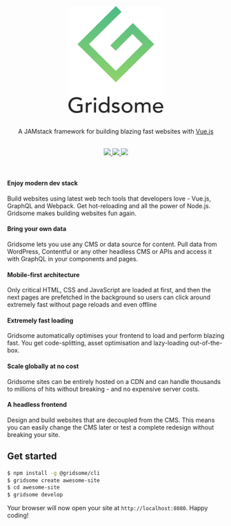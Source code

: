<div align="center">
  <br>
  <img src="assets/logo.png" width="220">
  <br>
  <br>
  <p>A JAMstack framework for building blazing fast websites with <a href="https://vuejs.org">Vue.js</a></p>
  <br>
  <a title="Downloads" href="https://github.com/gridsome/gridsome/releases/latest">
    <img src="https://img.shields.io/github/downloads/gridsome/gridsome/total.svg">
  </a>
  <a title="MIT License" href="LICENSE">
    <img src="https://img.shields.io/github/license/gridsome/gridsome.svg">
  </a>
  <a title="Follow on Twitter" href="https://twitter.com/gridsome">
    <img src="https://img.shields.io/twitter/follow/gridsome.svg?style=social&label=Follow">
  </a>
  <br>
  <br>
  <br>
</div>

#### Enjoy modern dev stack
Build websites using latest web tech tools that developers love - Vue.js, GraphQL and Webpack. Get hot-reloading and all the power of Node.js. Gridsome makes building websites fun again.

#### Bring your own data
Gridsome lets you use any CMS or data source for content. Pull data from WordPress, Contentful or any other headless CMS or APIs and access it with GraphQL in your components and pages.

#### Mobile-first architecture
Only critical HTML, CSS and JavaScript are loaded at first, and then the next pages are prefetched in the background so users can click around extremely fast without page reloads and even offline

#### Extremely fast loading
Gridsome automatically optimises your frontend to load and perform blazing fast. You get code-splitting, asset optimisation and lazy-loading out-of-the-box.

#### Scale globally at no cost
Gridsome sites can be entirely hosted on a CDN and can handle thousands to millions of hits without breaking - and no expensive server costs. 

#### A headless frontend
Design and build websites that are decoupled from the CMS. This means you can easily change the CMS later or test a complete redesign without breaking your site.

## Get started

```sh
$ npm install -g @gridsome/cli
$ gridsome create awesome-site
$ cd awesome-site
$ gridsome develop
```

Your browser will now open your site at `http://localhost:8080`. Happy coding!
